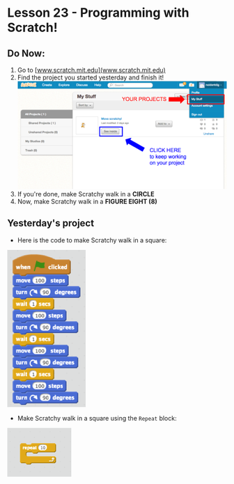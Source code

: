 # Lesson 23 - Programming with Scratch!

## Do Now:

1. Go to [www.scratch.mit.edu](www.scratch.mit.edu)
2. Find the project you started yesterday and finish it!
![scratch projects](images/scratch.png)
3. If you're done, make Scratchy walk in a **CIRCLE**
4. Now, make Scratchy walk in a **FIGURE EIGHT (8)**

## Yesterday's project

* Here is the code to make Scratchy walk in a square:

![first scratch program](images/first.png)

* Make Scratchy walk in a square using the `Repeat` block:

![repeat block](images/repeat.png)
